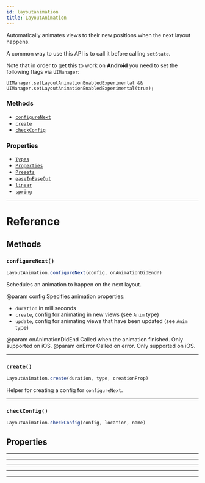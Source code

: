 ```yaml
---
id: layoutanimation
title: LayoutAnimation
---
```


Automatically animates views to their new positions when the
next layout happens.

A common way to use this API is to call it before calling `setState`.

Note that in order to get this to work on **Android** you need to set the following flags via `UIManager`:

    UIManager.setLayoutAnimationEnabledExperimental && UIManager.setLayoutAnimationEnabledExperimental(true);


### Methods

- [`configureNext`](docs/layoutanimation.html#configurenext)
- [`create`](docs/layoutanimation.html#create)
- [`checkConfig`](docs/layoutanimation.html#checkconfig)


### Properties

- [`Types`](docs/layoutanimation.html#types)
- [`Properties`](docs/layoutanimation.html#properties)
- [`Presets`](docs/layoutanimation.html#presets)
- [`easeInEaseOut`](docs/layoutanimation.html#easeineaseout)
- [`linear`](docs/layoutanimation.html#linear)
- [`spring`](docs/layoutanimation.html#spring)




---

# Reference

## Methods

### `configureNext()`

```javascript
LayoutAnimation.configureNext(config, onAnimationDidEnd?)
```


Schedules an animation to happen on the next layout.

@param config Specifies animation properties:

  - `duration` in milliseconds
  - `create`, config for animating in new views (see `Anim` type)
  - `update`, config for animating views that have been updated
(see `Anim` type)

@param onAnimationDidEnd Called when the animation finished.
Only supported on iOS.
@param onError Called on error. Only supported on iOS.




---

### `create()`

```javascript
LayoutAnimation.create(duration, type, creationProp)
```


Helper for creating a config for `configureNext`.




---

### `checkConfig()`

```javascript
LayoutAnimation.checkConfig(config, location, name)
```



## Properties



---



---



---



---



---



